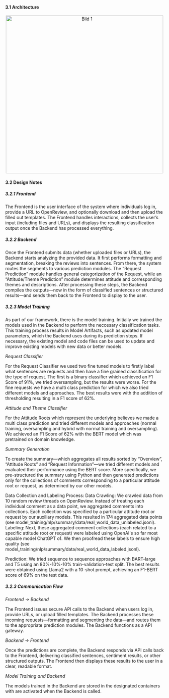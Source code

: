 #### **3.1 Architecture**


<p align="center" style="display: flex; gap: 20px; justify-content: center;">
  <img src="../../images/image.png" alt="Bild 1" width="500" height="auto">
</p>

#### **3.2 Design Notes**

##### **3.2.1 Frontend**
The Frontend is the user interface of the system where individuals log in, provide a URL to OpenReview, and optionally download and then upload the filled out templates. The Frontend handles interactions, collects the user’s input (including files and URLs), and displays the resulting classification output once the Backend has processed everything.

##### **3.2.2 Backend**
Once the Frontend submits data (whether uploaded files or URLs), the Backend starts analyzing the provided data. It first performs formatting and segmentation, breaking the reviews into sentences. From there, the system routes the segments to various prediction modules. The “Request Prediction” module handles general categorization of the Request, while an “Attitude/Theme Prediction” module determines attitude and corresponding themes and descriptions. After processing these steps, the Backend compiles the outputs—now in the form of classified sentences or structured results—and sends them back to the Frontend to display to the user.

##### **3.2.3 Model Training**
As part of our framework, there is the model training. Initially we trained the models used in the Backend to perform the neccesary classification tasks. This training process results in Model Artifacts, such as updated model parameters, which the Backend uses during its prediction steps. If necessary, the existing model and code files can be used to update and improve existing models with new data or better models.

*Request Classifier*

For the Request Classifier we used two fine tuned models to firstly label what sentences are requests and then have a fine grained classification for the type of request. The first is a binary classifier which achieved an F1 Score of 91%, we tried oversampling, but the results were worse. For the fine requests we have a multi class prediction for which we also tried different models and approaches. The best results were with the addition of thresholding resulting in a F1 score of 62%.

*Attitude and Theme Classifier*

For the Attitude Roots which represent the underlying believes we made a multi class prediction and tried different models and approaches (normal training, oversampling and hybrid with normal training and oversampling). We achieved an F1 Score of 62% with the BERT model which was pretrained on domain knowledge.


*Summary Generation*

To create the summary—which aggregates all results sorted by “Overview”, “Attitude Roots” and “Request Information”—we tried different models and evaluated their performance using the BERT score. More specifically, we pre-structured the summary using Python and then generated predictions only for the collections of comments corresponding to a particular attitude root or request, as determined by our other models.

Data Collection and Labeling Process:
Data Crawling:
We crawled data from 10 random review threads on OpenReview. Instead of treating each individual comment as a data point, we aggregated comments into collections. Each collection was specified by a particular attitude root or request by our auxiliary models. This resulted in 174 aggregated data points (see model_training/nlp/summary/data/real_world_data_unlabeled.jsonl).
Labeling:
Next, these aggregated comment collections (each related to a specific attitude root or request) were labeled using OpenAI's so far most capable model ChatGPT o1. We then proofread these labels to ensure high quality (see model_training/nlp/summary/data/real_world_data_labeled.jsonl).

Prediction:
We tried sequence to sequence approaches with BART-large and T5 using an 80%-10%-10% train-validation-test split.
The best results were obtained using Llama2 with a 10-shot prompt, achieving an F1-BERT score of 69% on the test data.

##### **3.2.3 Communication Flow**

*Frontend → Backend*

The Frontend issues secure API calls to the Backend when users log in, provide URLs, or upload filled templates.
The Backend processes these incoming requests—formatting and segmenting the data—and routes them to the appropriate prediction modules.
The Backend functions as a API gateway.

*Backend → Frontend*

Once the predictions are complete, the Backend responds via API calls back to the Frontend, delivering classified sentences, sentiment results, or other structured outputs.
The Frontend then displays these results to the user in a clear, readable format.

*Model Training and Backend*

The models trained in the Backend are stored in the designated containers with are activated when the Backend is called.

